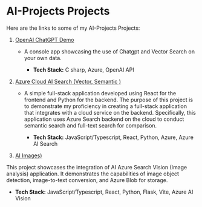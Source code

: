 # AI-Projects Projects

Here are the links to some of my AI-Projects Projects:


1. [OpenAI ChatGPT  Demo](https://github.com/edward232232/Azure_OpenAI_Chat_VectorSearch_Demo)
   -  A console app showcasing the use of Chatgpt and Vector Search on your own data.

      + **Tech Stack:** C sharp, Azure, OpenAI API

2. [Azure Cloud AI Search (Vector, Semantic )](https://github.com/edward232232/Azure-AI-Semantic-Search)
   - A simple full-stack application developed using React for the frontend and Python for the backend. The purpose of this project is to demonstrate my proficiency in creating       a full-stack application that integrates with a cloud service on the backend. Specifically, this application uses Azure Search backend on the cloud to conduct semantic           search and full-text search for comparison.

      + **Tech Stack:** JavaScript/Typescript, React, Python, Azure, Azure AI Search
    

3. [AI Images)](https://github.com/edward232232/AI_Images/tree/master/ai_images)

This project showcases the integration of AI Azure Search Vision (Image analysis) application. It demonstrates the capabilities of image object detection, image-to-text conversion, and Azure Blob for storage.

  + **Tech Stack:** JavaScript/Typescript, React, Python, Flask, Vite, Azure AI Vision

